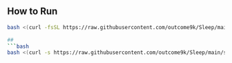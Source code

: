 ## How to Run
```bash
bash <(curl -fsSL https://raw.githubusercontent.com/outcome9k/Sleep/main/slop.sh)

## 
```bash
bash <(curl -s https://raw.githubusercontent.com/outcome9k/Sleep/main/slopp.sh)
